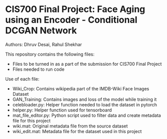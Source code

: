 # CIS700 Final Project: Face Aging using an Encoder - Conditional DCGAN Network
Authors: Dhruv Desai, Rahul Shekhar

This repository contains the following files:
 * Files to be turned in as a part of the submission for CIS700 Final Project
 * Files needed to run code

Use of each file:
* Wiki_Crop: Contains wikipedia part of the IMDB-Wiki Face Images Dataset
* GAN_Training: Contains images and loss of the model while training it
* celebloader.py: Helper function needed to load the dataset in pytorch
* helper.py: Helper function used for tensorboard
* mat_file_editor.py: Python script used to filter data and create metadata file for this project
* wiki.mat: Original metadata file from the source dataset
* wiki_edit.mat: Metadata file for the dataset used in this project
